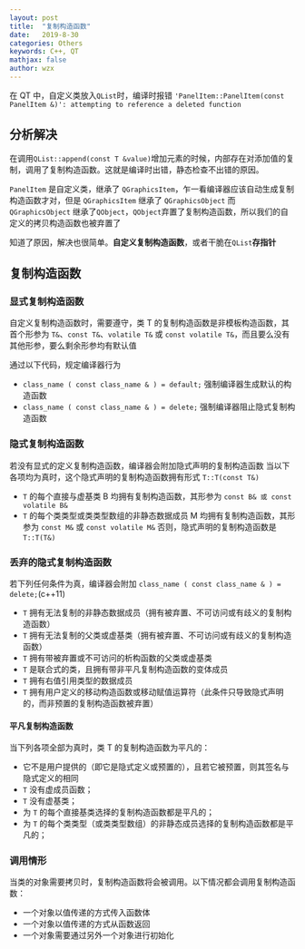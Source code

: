 ```yaml
---
layout: post
title:  "复制构造函数"
date:   2019-8-30
categories: Others
keywords: C++, QT
mathjax: false
author: wzx
---
```


在 QT 中，自定义类放入`QList`时，编译时报错 `'PanelItem::PanelItem(const PanelItem &)': attempting to reference a deleted function`





## 分析解决
在调用`QList::append(const T &value)`增加元素的时候，内部存在对添加值的复制，调用了复制构造函数。这就是编译时出错，静态检查不出错的原因。

`PanelItem` 是自定义类，继承了 `QGraphicsItem`，乍一看编译器应该自动生成复制构造函数才对，但是 `QGraphicsItem` 继承了 `QGraphicsObject` 而 `QGraphicsObject` 继承了`QObject`，`QObject`弃置了复制构造函数，所以我们的自定义的拷贝构造函数也被弃置了

知道了原因，解决也很简单。**自定义复制构造函数**，或者干脆在`QList`**存指针**

## 复制构造函数
### 显式复制构造函数
自定义复制构造函数时，需要遵守，类 T 的复制构造函数是非模板构造函数，其首个形参为 `T&`、`const T&`、`volatile T&` 或 `const volatile T&`，而且要么没有其他形参，要么剩余形参均有默认值

通过以下代码，规定编译器行为
- `class_name ( const class_name & ) = default;` 强制编译器生成默认的构造函数
- `class_name ( const class_name & ) = delete;` 强制编译器阻止隐式复制构造函数

### 隐式复制构造函数
若没有显式的定义复制构造函数，编译器会附加隐式声明的复制构造函数
当以下各项均为真时，这个隐式声明的复制构造函数拥有形式 `T::T(const T&)`
- `T` 的每个直接与虚基类 B 均拥有复制构造函数，其形参为 `const B& 或 const volatile B&`
- `T` 的每个类类型或类类型数组的非静态数据成员 M 均拥有复制构造函数，其形参为 `const M&` 或 `const volatile M&`
否则，隐式声明的复制构造函数是 `T::T(T&)`

### 丢弃的隐式复制构造函数
若下列任何条件为真，编译器会附加 `class_name ( const class_name & ) = delete;`(c++11)
- `T` 拥有无法复制的非静态数据成员（拥有被弃置、不可访问或有歧义的复制构造函数）
- `T` 拥有无法复制的父类或虚基类（拥有被弃置、不可访问或有歧义的复制构造函数）
- `T` 拥有带被弃置或不可访问的析构函数的父类或虚基类
- `T` 是联合式的类，且拥有带非平凡复制构造函数的变体成员
- `T` 拥有右值引用类型的数据成员
- `T` 拥有用户定义的移动构造函数或移动赋值运算符（此条件只导致隐式声明的，而非预置的复制构造函数被弃置）

#### 平凡复制构造函数
当下列各项全部为真时，类 T 的复制构造函数为平凡的：
- 它不是用户提供的（即它是隐式定义或预置的），且若它被预置，则其签名与隐式定义的相同
- `T` 没有虚成员函数；
- `T` 没有虚基类；
- 为 `T` 的每个直接基类选择的复制构造函数都是平凡的；
- 为 `T` 的每个类类型（或类类型数组）的非静态成员选择的复制构造函数都是平凡的；

### 调用情形
当类的对象需要拷贝时，复制构造函数将会被调用。以下情况都会调用复制构造函数：
- 一个对象以值传递的方式传入函数体
- 一个对象以值传递的方式从函数返回
- 一个对象需要通过另外一个对象进行初始化
